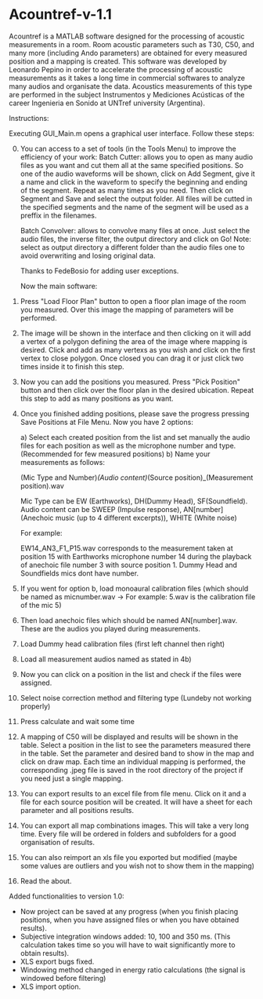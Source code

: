 # Acountref-v-1.1
Acountref is a MATLAB software designed for the processing of acoustic measurements in a room. Room acoustic parameters such as T30, C50, and many more (including Ando parameters) are obtained for every measured position and a mapping is created. This software was developed by Leonardo Pepino in order to accelerate the processing of acoustic measurements as it takes a long time in commercial softwares to analyze many audios and organisate the data. Acoustics measurements of this type are performed in the subject Instrumentos y Mediciones Acústicas of the career Ingenieria en Sonido at UNTref university (Argentina). 

Instructions:

Executing GUI_Main.m opens a graphical user interface. Follow these steps:

0) You can access to a set of tools (in the Tools Menu) to improve the efficiency of your work:
    Batch Cutter: allows you to open as many audio files as you want and cut them all at the same specified positions. So one of the audio waveforms will be shown, click on Add Segment, give it a name and click in the waveform to specify the beginning and ending of the segment. Repeat as many times as you need. Then click on Segment and Save and select the output folder. All files will be cutted in the specified segments and the name of the segment will be used as a preffix in the filenames.
    
    Batch Convolver: allows to convolve many files at once. Just select the audio files, the inverse filter, the output directory and click on Go! Note: select as output directory a different folder than the audio files one to avoid overwriting and losing original data.
    
    Thanks to FedeBosio for adding user exceptions.
    
    Now the main software:

1) Press "Load Floor Plan" button to open a floor plan image of the room you measured. Over this image the mapping of parameters will be performed.

2) The image will be shown in the interface and then clicking on it will add a vertex of a polygon defining the area of the image where mapping is desired. Click and add as many vertexs as you wish and click on the first vertex to close polygon. Once closed you can drag it or just click two times inside it to finish this step.

3) Now you can add the positions you measured. Press "Pick Position" button and then click over the floor plan in the desired ubication.
  Repeat this step to add as many positions as you want.
  
4) Once you finished adding positions, please save the progress pressing Save Positions at File Menu. Now you have 2 options:
    
    a) Select each created position from the list and set manually the audio files for each position as well as the microphone number and type. (Recommended for few measured positions)
    b) Name your measurements as follows:
    
    (Mic Type and Number)_(Audio content)_(Source position)_(Measurement position).wav
    
    Mic Type can be EW (Earthworks), DH(Dummy Head), SF(Soundfield).
    Audio content can be SWEEP (Impulse response), AN[number] (Anechoic music (up to 4 different excerpts)), WHITE (White noise)
    
    For example:
    
    EW14_AN3_F1_P15.wav corresponds to the measurement taken at position 15 with Earthworks microphone number 14 during the playback of anechoic file number 3 with source position 1. 
    Dummy Head and Soundfields mics dont have number.
    
5) If you went for option b, load monoaural calibration files (which should be named as micnumber.wav -> For example: 5.wav is the calibration file of the mic 5)

6) Then load anechoic files which should be named AN[number].wav. These are the audios you played during measurements.

7) Load Dummy head calibration files (first left channel then right)

8) Load all measurement audios named as stated in 4b)

9) Now you can click on a position in the list and check if the files were assigned.

10) Select noise correction method and filtering type (Lundeby not working properly)

11) Press calculate and wait some time

12) A mapping of C50 will be displayed and results will be shown in the table. Select a position in the list to see the parameters measured there in the table. Set the parameter and desired band to show in the map and click on draw map. Each time an individual mapping is performed, the corresponding .jpeg file is saved in the root directory of the project if you need just a single mapping.

13) You can export results to an excel file from file menu. Click on it and a file for each source position will be created. It will have a sheet for each parameter and all positions results.

14) You can export all map combinations images. This will take a very long time. Every file will be ordered in folders and subfolders for a good organisation of results.

15) You can also reimport an xls file you exported but modified (maybe some values are outliers and you wish not to show them in the mapping)

16) Read the about.

Added functionalities to version 1.0:

- Now project can be saved at any progress (when you finish placing positions, when you have assigned files or when you have obtained results).
- Subjective integration windows added: 10, 100 and 350 ms. (This calculation takes time so you will have to wait significantly more to obtain results).
- XLS export bugs fixed.
- Windowing method changed in energy ratio calculations (the signal is windowed before filtering)
- XLS import option.



